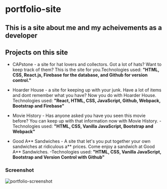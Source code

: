 # portfolio-site

## This is a site about me and my acheivements as a developer

## Projects on this site
* CAPstone - a site for hat lovers and collectors. Got a lot of hats? Want to keep track of them? This is the site for you.Technologies used: **"HTML, CSS, React.js, Firebase for the database, and Github for version control."**

* Hoarder House - a site for keeping up with your junk. Have a lot of items and dont remember what you have? Now you do with Hoarder House. Technologies used: **"React, HTML, CSS, JavaScript, Github, Webpack, Bootstrap and Firebase"**

* Movie History - Has anyone asked you have you seen this movie before? You can keep up with that information now with Movie History.
-Technologies used: **"HTML, CSS, Vanilla JavaScript, Bootstrap and Webpack"**

* Good A** Sandwiches - A site that let's you put together your own sandwiches at ridiculous a** prices. Come enjoy a sandwich at Good A** Sandwiches.
-Technologies used: **"HTML, CSS, Vanilla JavaScript, Bootstrap and Version Control with Github"**

### Screenshot
![portfolio-screenshot](https://i.ibb.co/r05rk9W/portfolio.png " Portfolio Page")  

